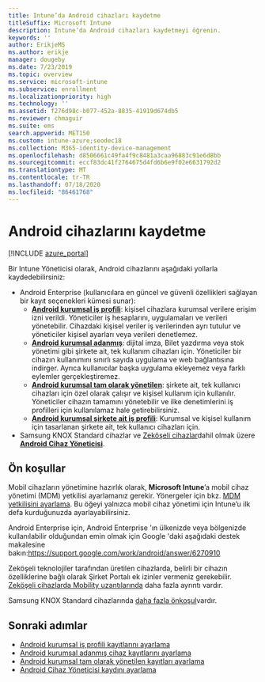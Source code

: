 ```yaml
---
title: Intune’da Android cihazları kaydetme
titleSuffix: Microsoft Intune
description: Intune’da Android cihazları kaydetmeyi öğrenin.
keywords: ''
author: ErikjeMS
ms.author: erikje
manager: dougeby
ms.date: 7/23/2019
ms.topic: overview
ms.service: microsoft-intune
ms.subservice: enrollment
ms.localizationpriority: high
ms.technology: ''
ms.assetid: f276d98c-b077-452a-8835-41919d674db5
ms.reviewer: chmaguir
ms.suite: ems
search.appverid: MET150
ms.custom: intune-azure;seodec18
ms.collection: M365-identity-device-management
ms.openlocfilehash: d8506661c49fa4f9c8481a3caa96883c91e6d8bb
ms.sourcegitcommit: eccf83dc41f2764675d4fd6b6e9f02e6631792d2
ms.translationtype: MT
ms.contentlocale: tr-TR
ms.lasthandoff: 07/18/2020
ms.locfileid: "86461768"
---
```

# <a name="enroll-android-devices"></a>Android cihazlarını kaydetme

[!INCLUDE [azure_portal](../includes/azure_portal.md)]

Bir Intune Yöneticisi olarak, Android cihazlarını aşağıdaki yollarla kaydedebilirsiniz:
- Android Enterprise (kullanıcılara en güncel ve güvenli özellikleri sağlayan bir kayıt seçenekleri kümesi sunar):
    - [**Android kurumsal iş profili**](android-work-profile-enroll.md): kişisel cihazlara kurumsal verilere erişim izni verildi. Yöneticiler iş hesaplarını, uygulamaları ve verileri yönetebilir. Cihazdaki kişisel veriler iş verilerinden ayrı tutulur ve yöneticiler kişisel ayarları veya verileri denetlemez. 
    - [**Android kurumsal adanmış**](android-kiosk-enroll.md): dijital imza, Bilet yazdırma veya stok yönetimi gibi şirkete ait, tek kullanım cihazları için. Yöneticiler bir cihazın kullanımını sınırlı sayıda uygulama ve web bağlantısına indirger. Ayrıca kullanıcılar başka uygulama ekleyemez veya farklı eylemler gerçekleştiremez.
    - [**Android kurumsal tam olarak yönetilen**](android-fully-managed-enroll.md): şirkete ait, tek kullanıcı cihazları için özel olarak çalışır ve kişisel kullanım için kullanılır. Yöneticiler cihazın tamamını yönetebilir ve ilke denetimlerini iş profilleri için kullanılamaz hale getirebilirsiniz.
    - [**Android kurumsal şirkete ait iş profili**](android-corporate-owned-work-profile-enroll.md): Kurumsal ve kişisel kullanım için tasarlanan şirkete ait, tek kullanıcı cihazları için.
- Samsung KNOX Standard cihazlar ve [Zeköşeli cihazlar](../configuration/android-zebra-mx-overview.md)dahil olmak üzere [**Android Cihaz Yöneticisi**](android-enroll-device-administrator.md). 

## <a name="prerequisites"></a>Ön koşullar

Mobil cihazların yönetimine hazırlık olarak, **Microsoft Intune**’a mobil cihaz yönetimi (MDM) yetkilisi ayarlamanız gerekir. Yönergeler için bkz. [MDM yetkilisini ayarlama](../fundamentals/mdm-authority-set.md). Bu öğeyi yalnızca mobil cihaz yönetimi için Intune’u ilk defa kurduğunuzda ayarlayabilirsiniz.

Android Enterprise için, Android Enterprise 'ın ülkenizde veya bölgenizde kullanılabilir olduğundan emin olmak için Google 'daki aşağıdaki destek makalesine bakın:https://support.google.com/work/android/answer/6270910

Zeköşeli teknolojiler tarafından üretilen cihazlarda, belirli bir cihazın özelliklerine bağlı olarak Şirket Portalı ek izinler vermeniz gerekebilir. [Zeköşeli cihazlarda Mobility uzantılarında](../configuration/android-zebra-mx-overview.md) daha fazla ayrıntı vardır.

Samsung KNOX Standard cihazlarında [daha fazla önkoşul](android-samsung-knox-mobile-enroll.md)vardır.

## <a name="next-steps"></a>Sonraki adımlar

- [Android kurumsal iş profili kayıtlarını ayarlama](android-work-profile-enroll.md)
- [Android kurumsal adanmış cihaz kayıtlarını ayarlama](android-kiosk-enroll.md)
- [Android kurumsal tam olarak yönetilen kayıtları ayarlama](android-fully-managed-enroll.md)
- [Android Cihaz Yöneticisi kaydını ayarlama](android-enroll-device-administrator.md)

